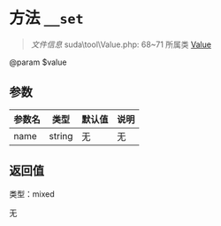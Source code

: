 # 方法 `__set`

> *文件信息* suda\tool\Value.php: 68~71
> 所属类 [Value](../Value.md)


@param $value

## 参数


| 参数名 | 类型 | 默认值 | 说明 |
|--------|-----|-------|-------|
| name |  string | 无 | 无 |



## 返回值

类型：mixed

无

